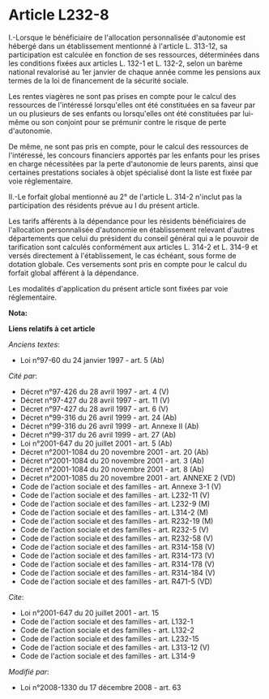 # Article L232-8

I.-Lorsque le bénéficiaire de l'allocation personnalisée d'autonomie est hébergé dans un établissement mentionné à l'article
L. 313-12, sa participation est calculée en fonction de ses ressources, déterminées dans les conditions fixées aux articles
L. 132-1 et L. 132-2, selon un barème national revalorisé au 1er janvier de chaque année comme les pensions aux termes de la
loi de financement de la sécurité sociale. 

Les rentes viagères ne sont pas prises en compte pour le calcul des ressources de l'intéressé lorsqu'elles ont été
constituées en sa faveur par un ou plusieurs de ses enfants ou lorsqu'elles ont été constituées par lui-même ou son conjoint
pour se prémunir contre le risque de perte d'autonomie. 

De même, ne sont pas pris en compte, pour le calcul des ressources de l'intéressé, les concours financiers apportés par les
enfants pour les prises en charge nécessitées par la perte d'autonomie de leurs parents, ainsi que certaines prestations
sociales à objet spécialisé dont la liste est fixée par voie réglementaire. 

II.-Le forfait global mentionné au 2° de l'article L. 314-2 n'inclut pas la participation des résidents prévue au I du
présent article. 

Les tarifs afférents à la dépendance pour les résidents bénéficiaires de l'allocation personnalisée d'autonomie en
établissement relevant d'autres départements que celui du président du conseil général qui a le pouvoir de tarification sont
calculés conformément aux articles L. 314-2 et L. 314-9 et versés directement à l'établissement, le cas échéant, sous forme
de dotation globale. Ces versements sont pris en compte pour le calcul du forfait global afférent à la dépendance. 

Les modalités d'application du présent article sont fixées par voie réglementaire.

**Nota:**



**Liens relatifs à cet article**

_Anciens textes_:

  - Loi n°97-60 du 24 janvier 1997 - art. 5 (Ab)

_Cité par_:

  - Décret n°97-426 du 28 avril 1997 - art. 4 (V)
  - Décret n°97-427 du 28 avril 1997 - art. 11 (V)
  - Décret n°97-427 du 28 avril 1997 - art. 6 (V)
  - Décret n°99-316 du 26 avril 1999 - art. 24 (Ab)
  - Décret n°99-316 du 26 avril 1999 - art. Annexe II (Ab)
  - Décret n°99-317 du 26 avril 1999 - art. 27 (Ab)
  - Loi n°2001-647 du 20 juillet 2001 - art. 5 (Ab)
  - Décret n°2001-1084 du 20 novembre 2001 - art. 20 (Ab)
  - Décret n°2001-1084 du 20 novembre 2001 - art. 3 (Ab)
  - Décret n°2001-1084 du 20 novembre 2001 - art. 8 (Ab)
  - Décret n°2001-1085 du 20 novembre 2001 - art. ANNEXE 2 (VD)
  - Code de l'action sociale et des familles - art. Annexe 3-1 (V)
  - Code de l'action sociale et des familles - art. L232-11 (V)
  - Code de l'action sociale et des familles - art. L232-9 (M)
  - Code de l'action sociale et des familles - art. L314-2 (M)
  - Code de l'action sociale et des familles - art. R232-19 (M)
  - Code de l'action sociale et des familles - art. R232-5 (V)
  - Code de l'action sociale et des familles - art. R232-58 (V)
  - Code de l'action sociale et des familles - art. R314-158 (V)
  - Code de l'action sociale et des familles - art. R314-173 (V)
  - Code de l'action sociale et des familles - art. R314-178 (V)
  - Code de l'action sociale et des familles - art. R314-184 (V)
  - Code de l'action sociale et des familles - art. R471-5 (VD)

_Cite_:

  - Loi n°2001-647 du 20 juillet 2001 - art. 15
  - Code de l'action sociale et des familles - art. L132-1
  - Code de l'action sociale et des familles - art. L132-2
  - Code de l'action sociale et des familles - art. L232-15
  - Code de l'action sociale et des familles - art. L313-12 (V)
  - Code de l'action sociale et des familles - art. L314-9

_Modifié par_:

  - Loi n°2008-1330 du 17 décembre 2008 - art. 63
